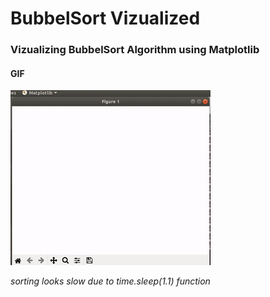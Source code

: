 # BubbelSort Vizualized
### Vizualizing BubbelSort Algorithm using Matplotlib

#### GIF

![](GIF_bubbelsort.gif)

*sorting looks slow due to time.sleep(1.1) function*
